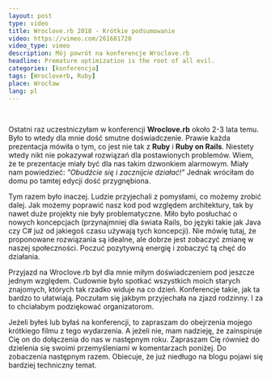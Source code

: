 ```yaml
---
layout: post
type: video
title: Wroclove.rb 2018 - Krótkie podsumowanie
video: https://vimeo.com/261681720
video_type: vimeo
description: Mój powrót na konferencje Wroclove.rb
headline: Premature optimization is the root of all evil.
categories: [konferencja]
tags: [Wrocloverb, Ruby]
place: Wrocław
lang: pl
---
```


<br>

Ostatni raz uczestniczyłam w konferencji **Wroclove.rb** około 2-3 lata temu. Było to wtedy dla mnie dość smutne doświadczenie. Prawie każda prezentacja mówiła o tym, co jest nie tak z **Ruby** i **Ruby on Rails**. Niestety wtedy nikt nie pokazywał rozwiązań dla postawionych problemów. Wiem, że te prezentacje miały być dla nas takim dzwonkiem alarmowym. Miały nam powiedzieć: _"Obudźcie się i zacznijcie działać!"_ Jednak wróciłam do domu po tamtej edycji dość przygnębiona.

Tym razem było inaczej. Ludzie przyjechali z pomysłami, co możemy zrobić dalej. Jak możemy poprawić nasz kod pod względem architektury, tak by nawet duże projekty nie były problematyczne. Miło było posłuchać o nowych koncepcjach (przynajmniej dla świata Rails, bo języki takie jak Java czy C# już od jakiegoś czasu używają tych koncepcji). Nie mówię tutaj, że proponowane rozwiązania są idealne, ale dobrze jest zobaczyć zmianę w naszej społeczności. Poczuć pozytywną energię i zobaczyć tą chęć do działania.

Przyjazd na Wroclove.rb był dla mnie miłym doświadczeniem pod jeszcze jednym względem. Cudownie było spotkać wszystkich moich starych znajomych, których tak rzadko widuje na co dzień. Konferencje takie, jak ta bardzo to ułatwiają. Poczułam się jakbym przyjechała na zjazd rodzinny. I za to chciałabym podziękować organizatorom.

Jeżeli byłeś lub byłaś na konferencji, to zapraszam do obejrzenia mojego krótkiego filmu z tego wydarzenia. A jeżeli nie, mam nadzieję, że zainspiruje Cię on do dołączenia do nas w następnym roku. Zapraszam Cię również do dzielenia się swoimi przemyśleniami w komentarzach poniżej. Do zobaczenia następnym razem. Obiecuje, że już niedługo na blogu pojawi się bardziej techniczny temat.
